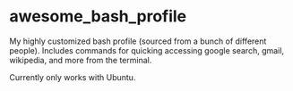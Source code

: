 # awesome_bash_profile
My highly customized bash profile (sourced from a bunch of different people). Includes commands for quicking accessing google search, gmail, wikipedia, and more from the terminal.  

Currently only works with Ubuntu.

